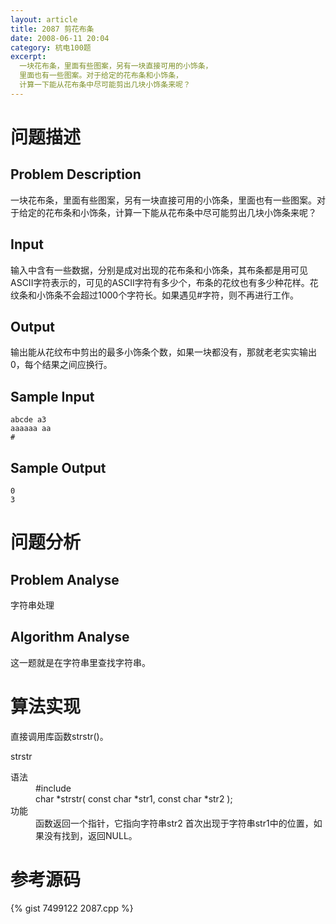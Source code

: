 ```yaml
---
layout: article
title: 2087 剪花布条
date: 2008-06-11 20:04
category: 杭电100题
excerpt:
  一块花布条，里面有些图案，另有一块直接可用的小饰条，
  里面也有一些图案。对于给定的花布条和小饰条，
  计算一下能从花布条中尽可能剪出几块小饰条来呢？
---
```

# 问题描述

## Problem Description

一块花布条，里面有些图案，另有一块直接可用的小饰条，里面也有一些图案。对于给定的花布条和小饰条，计算一下能从花布条中尽可能剪出几块小饰条来呢？

## Input

输入中含有一些数据，分别是成对出现的花布条和小饰条，其布条都是用可见ASCII字符表示的，可见的ASCII字符有多少个，布条的花纹也有多少种花样。花纹条和小饰条不会超过1000个字符长。如果遇见#字符，则不再进行工作。

## Output

输出能从花纹布中剪出的最多小饰条个数，如果一块都没有，那就老老实实输出0，每个结果之间应换行。

## Sample Input

    abcde a3
    aaaaaa aa
    #

## Sample Output

    0
    3

# 问题分析

## Problem Analyse

字符串处理

## Algorithm Analyse

这一题就是在字符串里查找字符串。

# 算法实现

直接调用库函数strstr()。

strstr

<dl>
  <dt>语法</dt>
  <dd>#include <string.h></dd>
  <dd>char *strstr( const char *str1, const char *str2 );</dd>
  <dt>功能</dt>
  <dd>函数返回一个指针，它指向字符串str2 首次出现于字符串str1中的位置，如果没有找到，返回NULL。</dd>
</dl>

# 参考源码

{% gist 7499122 2087.cpp %}
